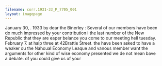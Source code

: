 ```yaml
---
filename: corr.1931-33_P_7705_001
layout: imagepage
---
```

January 30, . 1933
by dear the Binerley :
Several of our members have
been do much impressed by
your contribution i the last
number of the New Republic
that they are eaper belance
you come to our meeting hell
tuesday. February 7. at halp
three at 42Brattle Street.
the have been asked to have
a weaker ou the Nahoual Economy Leaque
and vanous member want the arguments
for other kind of wise economy presented
we de not mean bave a debate.
of you could give us of your


